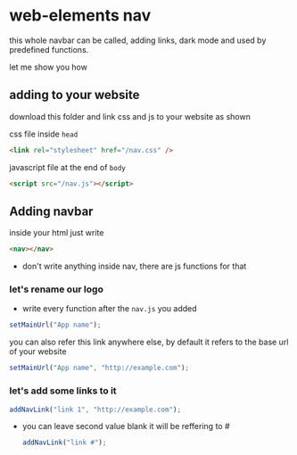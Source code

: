 # web-elements nav

<!-- demo here -->

this whole navbar can be called, adding links, dark mode and used by predefined functions.

let me show you how

## adding to your website

download this folder and link css and js to your website as shown

css file inside `head`

```html
<link rel="stylesheet" href="/nav.css" />
```

javascript file at the end of `body`

```html
<script src="/nav.js"></script>
```

## Adding navbar

inside your html just write

```html
<nav></nav>
```

- don't write anything inside nav, there are js functions for that

### let's rename our logo

- write every function after the `nav.js` you added

```javascript
setMainUrl("App name");
```

you can also refer this link anywhere else, by default it refers to the base url of your website

```javascript
setMainUrl("App name", "http://example.com");
```

### let's add some links to it

```javascript
addNavLink("link 1", "http://example.com");
```

- you can leave second value blank it will be reffering to #
  ```javascript
  addNavLink("link #");
  ```
